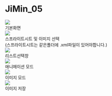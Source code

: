 # JiMin_05
![](http://i.imgur.com/tpcTbT6.png)  
기본화면  
![](http://i.imgur.com/v075hsA.png)  
스프라이트시트 및 이미지 선택  
(스프라이트시트는 같은폴더에 .xml파일이 있어야합니다.)  
![](http://i.imgur.com/jUYpSdo.png)  
리스트선택창  
![](http://i.imgur.com/kKrNy6y.png)  
애니메이션 모드  
![](http://i.imgur.com/KaPnVCm.png)  
이미지 모드  
![](http://i.imgur.com/rzV6IVj.png)  
이미지 저장  
